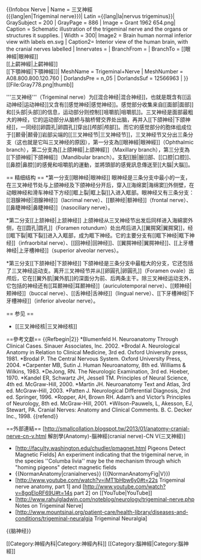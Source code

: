 {{Infobox Nerve |
  Name         = 三叉神經<br>({{lang|en|Trigeminal nerve}})|
  Latin        ={{lang|la|nervus trigeminus}}|
  GraySubject  = 200 |
  GrayPage     = 886 |
  Image        = Grant 1962 654.png|
  Caption      = Schematic illustration of the trigeminal nerve and the organs or structures it supplies. |
  Width = 300|
  Image2  = Brain human normal inferior view with labels en.svg |
  Caption2= Interior view of the human brain, with the cranial nerves labelled |
  Innervates   = |
  BranchFrom   = |
  BranchTo     = [[眼神經|眼神經]]<BR>[[上齶神經|上齶神經]]<BR>[[下顎神經|下顎神經]]|
  MeshName     = Trigeminal+Nerve |
  MeshNumber   = A08.800.800.120.760 |
  DorlandsPre  = n_05 |
  DorlandsSuf  = 12566963  |
}}
[[File:Gray778.png|thumb]] 

'''三叉神经'''（Trigeminal nerve）为[[混合神经|混合神经]]，也就是既含有[[运动神经|运动神经]]又含有[[感觉神经|感觉神经]]。感觉部分收集来自[[面部|面部]]和[[头部|头部]]的信息，运动部分则控制[[咀嚼肌|咀嚼肌]]。三叉神经是面部最粗大的神经，它的运动部分从脑桥与脑桥臂交界处出脑，再并入[[下颌神经|下颌神经]]，一同经[[卵圆孔|卵圆孔]]穿出[[颅部|颅部]]。而它的感觉部分的胞体组成位于[[颞骨|颞骨]]岩部尖端的[[三叉神经节|三叉神经节]]，三叉神经节又分出三条分支（这也就是它叫三叉神经的原因），第一分支為[[眼神經|眼神經]]（Ophthalmic branch），第二分支為[[上颌神經|上颌神經]]（Maxillary branch），第三分支為[[下颌神經|下颌神經]]（Mandibular branch）。支配[[臉|臉]]部、[[口腔|口腔]]、[[鼻腔|鼻腔]]的感覺和咀嚼肌的運動，並將頭部的感覺訊息傳送至[[大腦|大腦]]。

== 精细结构 ==
*第一分支[[眼神经|眼神经]]
眼神经是三条分支中最小的一支，在三叉神经节处与上颌神经及下颌神经分开后，穿入[[海绵窦|海绵窦]]外侧壁，在动眼神经和滑车神经下方经[[眶上裂|眶上裂]]入进入眶部。眼神经又有三条分支：[[泪腺神经|泪腺神经]]（lacrimal nerve）、[[额神经|额神经]]（frontal nerve）、[[鼻睫神经|鼻睫神经]]（nasociliary nerve）。

*第二分支[[上颔神经|上颔神经]]
上颌神经从三叉神经节出发后同样进入海綿窦外侧，在[[圆孔|圆孔]]（Foramen rotundum）处出颅后进入[[翼腭窝|翼腭窝]]，经[[眶下裂|眶下裂]]进入入眶部，成为眶下神经。它的主要分支有[[眶下神经|眶下神经]]（infraorbital nerve）、[[回神经|回神经]]、[[翼腭神经|翼腭神经]]、[[上牙槽神经|上牙槽神经]]（superior alveolar nerves）。

*第三分支[[下颔神经|下颔神经]]
下颌神经是三条分支中最粗大的分支，它还包括了三叉神经运动支。离开三叉神经节并从[[卵圓孔|卵圓孔]]（Foramen ovale）出颅后，它在[[翼外肌|翼外肌]]的深面分为前、后两条主干。除三叉神经运动支外，它包括的神经还有[[耳颞神经|耳颞神经]]（auriculotemporal nerve）、[[颊神经|颊神经]]（buccal nerve）、[[舌神经|舌神经]]（lingual nerve）、[[下牙槽神经|下牙槽神经]]（inferior alveolar nerve）。

== 参见 ==
* [[三叉神经核|三叉神经核]]

==參考文獻==
{{Refbegin|2}}
*Blumenfeld H. Neuroanatomy Through Clinical Cases. Sinauer Associates, Inc. 2002.
*Brodal A. Neurological Anatomy in Relation to Clinical Medicine, 3rd ed. Oxford University press, 1981.
*Brodal P. The Central Nervous System. Oxford University Press, 2004.
*Carpenter MB, Sutin J. Human Neuroanatomy, 8th ed. Williams & Wilkins, 1983.
*DeJong, RN. The Neurologic Examination, 3rd ed. Hoeber, 1970.
*Kandel ER, Schwartz JH, Jessell TM. Principles of Neural Science, 4th ed. McGraw-Hill, 2000.
*Martin JH. Neuroanatomy Text and Atlas, 3rd ed. McGraw-Hill, 2003.
*Patten J. Neurological Differential Diagnosis, 2nd ed. Springer, 1996.
*Ropper, AH, Brown RH. Adam’s and Victor’s Principles of Neurology, 8th ed. McGraw-Hill, 2001.
*Wilson-Pauwels, L, Akesson, EJ, Stewart, PA. Cranial Nerves: Anatomy and Clinical Comments. B. C. Decker Inc., 1998.
{{refend}}

==外部連結==
[http://smallcollation.blogspot.tw/2013/01/anatomy-cranial-nerve-cn-v.html 解剖學(Anatomy)-腦神經(cranial nerve)-CN V(三叉神經)]
* [http://faculty.washington.edu/chudler/pmagnet.html Pigeons Detect Magnetic Fields] An experiment indicating that the trigeminal nerve, in the species ''Columba livia'' may be the mechanism through which "homing pigeons" detect magnetic fields
* {{NormanAnatomy|cranialnerves}} ({{NormanAnatomyFig|V}})
* [http://www.youtube.com/watch?v=iMT1bHbw6y0#t=22s Trigeminal nerve anatomy, part 1] and [http://www.youtube.com/watch?v=8gqEloRF69U#t=14s part 2] on [[YouTube|YouTube]]
* [http://www.rahulgladwin.com/noteblog/neurology/trigeminal-nerve.php Notes on Trigeminal Nerve]
* [http://www.mountsinai.org/patient-care/health-library/diseases-and-conditions/trigeminal-neuralgia Trigeminal Neuralgia]

{{脑神经}}

[[Category:神經內科|Category:神經內科]]
[[Category:腦神經|Category:腦神經]]
